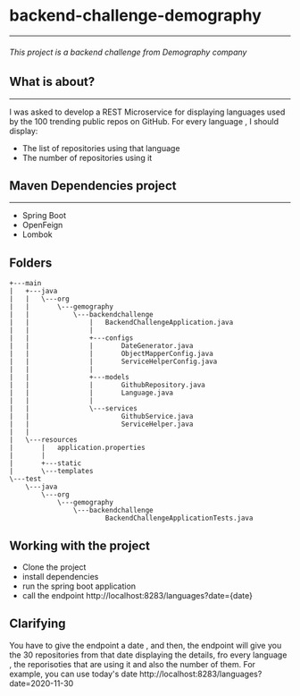 # backend-challenge-demography
---
###### This project is  a backend challenge from Demography company

## What is about?
---
I was asked to develop a REST Microservice for displaying languages used by the 100 trending public repos on GitHub. For every language , I should display:
* The list of repositories using that language
* The number of repositories using it
## Maven Dependencies project
---
* Spring Boot
* OpenFeign
* Lombok 
## Folders
```
+---main
|   +---java
|   |   \---org
|   |       \---gemography
|   |           \---backendchallenge
|   |               |   BackendChallengeApplication.java
|   |               |
|   |               +---configs
|   |               |       DateGenerator.java
|   |               |       ObjectMapperConfig.java
|   |               |       ServiceHelperConfig.java
|   |               |
|   |               +---models
|   |               |       GithubRepository.java
|   |               |       Language.java
|   |               |
|   |               \---services
|   |                       GithubService.java
|   |                       ServiceHelper.java
|   |
|   \---resources
|       |   application.properties
|       |
|       +---static
|       \---templates
\---test
    \---java
        \---org
            \---gemography
                \---backendchallenge
                        BackendChallengeApplicationTests.java

```
## Working with the project
* Clone the project
* install dependencies
* run the spring boot application
* call the endpoint http://localhost:8283/languages?date={date}
## Clarifying
You have to give the endpoint a date , and then, the endpoint will give you the 30 repositories from that date displaying the details, fro every language , the reporisoties that are using it and also the number of them.
For example, you can use today's date
http://localhost:8283/languages?date=2020-11-30



